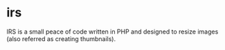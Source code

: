 # irs
IRS is a small peace of code written in PHP and designed to resize images (also referred as creating thumbnails).
